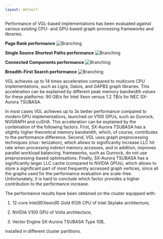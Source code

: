 ```yaml
---
layout: default
---
```


Performance of VGL-based implementations has been evaluated against various existing CPU- and GPU-based 
graph-processing frameworks and libraries.

**Page Rank performance**
![Branching]({{site.data_url}}/assets/img/vgl_pr_perf.png)

**Single Source Shortest Paths performance**
![Branching]({{site.data_url}}/assets/img/vgl_sssp_perf.png)

**Connected Components performance**
![Branching]({{site.data_url}}/assets/img/vgl_bfs_perf.png)

**Breadth-First Search performance**
![Branching]({{site.data_url}}/assets/img/vgl_cc_perf.png)

VGL achieves up to 14 times acceleration compared to multicore CPU implementations, such as 
Ligra, Galois, and GAPBS graph libraries. This acceleration can be explained by different peak 
memory bandwidth values for these platforms: 90 GB/s for Intel Xeon versus 1.2 TB/s for NEC SX-Aurora TSUBASA.


In most cases VGL achieves up to 3x better performance compared to modern GPU implementations, launched on V100 GPUs,
such as Gunrock, NVGRAPH and cuSHA. This acceleration can be explained by the combination of the 
following factors. First, SX-Aurora TSUBASA has a slightly higher theoretical memory bandwidth, which, 
of course, contributes to the performance difference. Second, VGL uses graph preprocessing 
techniques (clus- terization), which allows to significantly increase LLC hit rate 
when processing indirect memory accesses, and in addition, improves parallel workload balancing.
frameworks, such as Gunrock, do not use preprocessing-based optimisations. 
Finally, SX-Aurora TSUBASA has a significantly larger LLC cache (compared to NVIDIA GPUs), 
which allows to store a significant part of most frequently accessed graph vertices, 
since all the graphs used for the performance evaluation are scale-free. Unfortunately, 
it is hard to conclude which factor provides a higher contribution to the performance increase.


The performance results have been obtained on the cluster equipped with: 

1. 12-core Intel(R)Xeon(R) Gold 6126 CPU of Intel Skylake architecture,

2. NVIDIA V100 GPU of Volta architecture,

3. Vector Engine SX-Aurora TSUBASA Type 10B,
 
installed in different cluster partitions. 